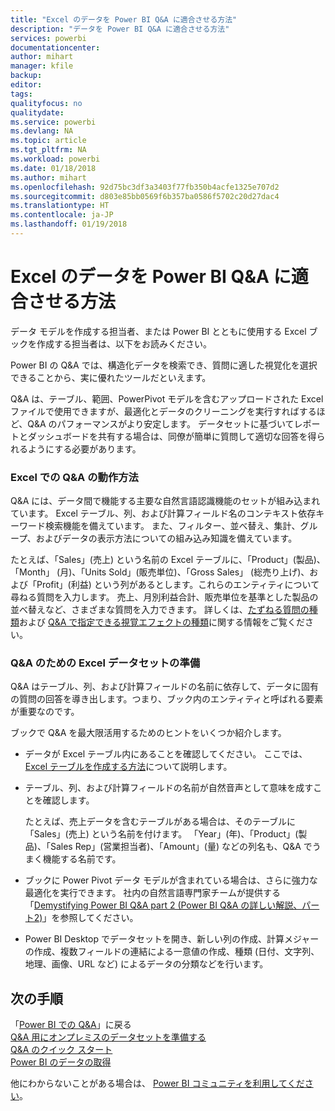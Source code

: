 ```yaml
---
title: "Excel のデータを Power BI Q&A に適合させる方法"
description: "データを Power BI Q&A に適合させる方法"
services: powerbi
documentationcenter: 
author: mihart
manager: kfile
backup: 
editor: 
tags: 
qualityfocus: no
qualitydate: 
ms.service: powerbi
ms.devlang: NA
ms.topic: article
ms.tgt_pltfrm: NA
ms.workload: powerbi
ms.date: 01/18/2018
ms.author: mihart
ms.openlocfilehash: 92d75bc3df3a3403f77fb350b4acfe1325e707d2
ms.sourcegitcommit: d803e85bb0569f6b357ba0586f5702c20d27dac4
ms.translationtype: HT
ms.contentlocale: ja-JP
ms.lasthandoff: 01/19/2018
---
```

# <a name="how-to-make-your-excel-data-work-well-with-qa-in-power-bi"></a>Excel のデータを Power BI Q&A に適合させる方法
データ モデルを作成する担当者、または Power BI とともに使用する Excel ブックを作成する担当者は、以下をお読みください。

Power BI の Q&A では、構造化データを検索でき、質問に適した視覚化を選択できることから、実に優れたツールだといえます。   

Q&A は、テーブル、範囲、PowerPivot モデルを含むアップロードされた Excel ファイルで使用できますが、最適化とデータのクリーニングを実行すればするほど、Q&A のパフォーマンスがより安定します。  データセットに基づいてレポートとダッシュボードを共有する場合は、同僚が簡単に質問して適切な回答を得られるようにする必要があります。

### <a name="how-qa-works-with-excel"></a>Excel での Q&A の動作方法
Q&A には、データ間で機能する主要な自然言語認識機能のセットが組み込まれています。 Excel テーブル、列、および計算フィールド名のコンテキスト依存キーワード検索機能を備えています。 また、フィルター、並べ替え、集計、グループ、およびデータの表示方法についての組み込み知識を備えています。 

たとえば、「Sales」(売上) という名前の Excel テーブルに、「Product」(製品)、「Month」 (月)、「Units Sold」(販売単位)、「Gross Sales」 (総売り上げ)、および「Profit」(利益) という列があるとします。これらのエンティティについて尋ねる質問を入力します。  売上、月別利益合計、販売単位を基準とした製品の並べ替えなど、さまざまな質問を入力できます。 詳しくは、[たずねる質問の種類](power-bi-q-and-a.md)および [Q&A で指定できる視覚エフェクトの種類](power-bi-visualization-types-for-reports-and-q-and-a.md)に関する情報をご覧ください。

### <a name="prepare-an-excel-dataset-for-qa"></a>Q&A のための Excel データセットの準備
Q&A はテーブル、列、および計算フィールドの名前に依存して、データに固有の質問の回答を導き出します。つまり、ブック内のエンティティと呼ばれる要素が重要なのです。

ブックで Q&A を最大限活用するためのヒントをいくつか紹介します。

* データが Excel テーブル内にあることを確認してください。 ここでは、[Excel テーブルを作成する方法](https://support.office.com/article/Create-an-Excel-table-in-a-worksheet-e81aa349-b006-4f8a-9806-5af9df0ac664?ui=en-US&rs=en-US&ad=US)について説明します。
* テーブル、列、および計算フィールドの名前が自然音声として意味を成すことを確認します。
  
  たとえば、売上データを含むテーブルがある場合は、そのテーブルに「Sales」(売上) という名前を付けます。 「Year」(年)、「Product」(製品)、「Sales Rep」(営業担当者)、「Amount」(量) などの列名も、Q&A でうまく機能する名前です。

* ブックに Power Pivot データ モデルが含まれている場合は、さらに強力な最適化を実行できます。 社内の自然言語専門家チームが提供する「[Demystifying Power BI Q&A part 2 (Power BI Q&A の詳しい解説、パート2)](http://blogs.msdn.com/b/powerbi/archive/2014/02/27/demystifying-power-bi-q-amp-a-part-2.aspx)」を参照してください。

* Power BI Desktop でデータセットを開き、新しい列の作成、計算メジャーの作成、複数フィールドの連結による一意値の作成、種類 (日付、文字列、地理、画像、URL など) によるデータの分類などを行います。

## <a name="next-steps"></a>次の手順
「[Power BI での Q&A](power-bi-q-and-a.md)」に戻る  
[Q&A 用にオンプレミスのデータセットを準備する](service-q-and-a-direct-query.md)   
[Q&A のクイック スタート](power-bi-visualization-introduction-to-q-and-a.md)  
[Power BI のデータの取得](service-get-data.md)  

他にわからないことがある場合は、 [Power BI コミュニティを利用してください](http://community.powerbi.com/)。

